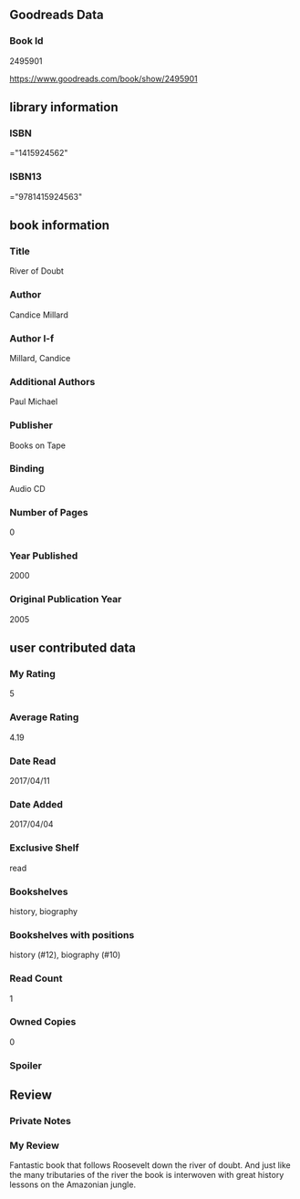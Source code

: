 <!-- This template shows how to bulk convert all columns of data into one markdown file -->
<!-- caveat: KeyError if there's a mismatch. Empty values output nothing -->

## Goodreads Data

### Book Id 

2495901

https://www.goodreads.com/book/show/2495901

## library information

### ISBN 
="1415924562"

### ISBN13 
="9781415924563"

## book information

### Title
River of Doubt

### Author 
Candice Millard

### Author l-f 
Millard, Candice

### Additional Authors
Paul Michael

### Publisher 
Books on Tape

### Binding
Audio CD

### Number of Pages
0

### Year Published
2000

### Original Publication Year 
2005

## user contributed data

### My Rating
5

### Average Rating
4.19

### Date Read
2017/04/11

### Date Added
2017/04/04

### Exclusive Shelf
read

### Bookshelves
history, biography

### Bookshelves with positions
history (#12), biography (#10)

### Read Count
1

### Owned Copies
0

### Spoiler 


## Review

### Private Notes


### My Review
Fantastic book that follows Roosevelt down the river of doubt. And just like the many tributaries of the river the book is interwoven with great history lessons on the Amazonian jungle.